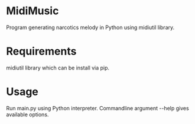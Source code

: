 # MidiMusic
Program generating narcotics melody in Python using midiutil library.

# Requirements
midiutil library which can be install via pip.

# Usage
Run main.py using Python interpreter. Commandline argument --help gives available options.
